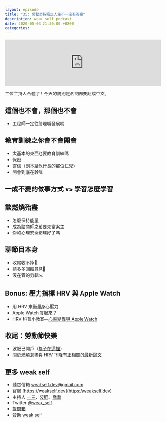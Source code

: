 ```yaml
---
layout: episode
title: "35: 勞動節特輯之人生不一定有答案"
description: weak self podcast
date: 2020-05-03 21:30:00 +0800
categories: 
---
```

<iframe src="https://www.listennotes.com/embedded/e/0c4d8d09e81141d582c027c25e001b23/" width="100%" style="width: 1px; min-width: 100%;" frameborder="0" scrolling="no"></iframe>

三位主持人合體了！今天的規則是名詞都要翻成中文。

## 這個也不會，那個也不會

- 工程師一定往管理職發展嗎

## 教育訓練之你會不會開會

- 太基本的東西也要教育訓練嗎
- 保密
- 寄信（[副本給執行長的那位仁兄](https://www.reddit.com/r/AmItheAsshole/comments/g6qw2f/aita_for_ccing_the_ceo_on_emails_for_my_coworkers/)）
- 開會到底在幹嘛

## 一成不變的做事方式 vs 學習怎麼學習

## 談燃燒殆盡

- 怎麼保持能量
- 成為諮商師之前要先當案主
- 你的心理安全網建好了嗎

## 聊節目本身

- 收尾收不掉🤪
- 請多多回饋意見🙏
- 沒在管的剪輯✂️

## Bonus: 壓力指標 HRV 與 Apple Watch

- 用 HRV 來衡量身心壓力
- Apple Watch 買起來？
- HRV 科普小教室—[心率變異與 Apple Watch](https://hsinjung.blog/14523/〖-心血管疾病-〗心率變異與applewatch/)

## 收尾：勞動節快樂

- 波肥已開戶（[旗子在這裡](https://twitter.com/joe_trash_talk/status/1238170104895950848?s=20)）
- 關於燃燒怠盡與 HRV 下降有正相關的[最新論文](https://pubmed.ncbi.nlm.nih.gov/31914045/)

## 更多 weak self

* 聽眾信箱 [weakself.dev@gmail.com](mailto:weakself.dev@gmail.com)
* 官網 [https://weakself.dev](https://weakself.dev)
* 主持人 [一三](https://twitter.com/ethanhuang13)、[波肥](https://twitter.com/PofatTseng)、[喬喬](https://twitter.com/joe_trash_talk)
* Twitter [@weak_self](https://twitter.com/weak_self)
* [提問箱](https://peing.net/zh-TW/weak_self)
* [贊助 weak self](https://weakself.dev/#贊助)